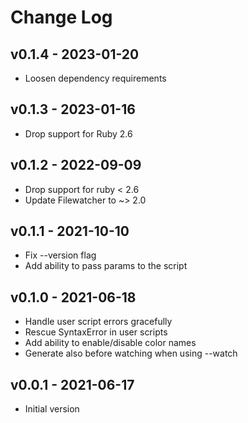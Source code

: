 Change Log
========================================

v0.1.4 - 2023-01-20
----------------------------------------

- Loosen dependency requirements


v0.1.3 - 2023-01-16
----------------------------------------

- Drop support for Ruby 2.6


v0.1.2 - 2022-09-09
----------------------------------------

- Drop support for ruby < 2.6
- Update Filewatcher to ~> 2.0


v0.1.1 - 2021-10-10
----------------------------------------

- Fix --version flag
- Add ability to pass params to the script


v0.1.0 - 2021-06-18
----------------------------------------

- Handle user script errors gracefully
- Rescue SyntaxError in user scripts
- Add ability to enable/disable color names
- Generate also before watching when using --watch


v0.0.1 - 2021-06-17
----------------------------------------

- Initial version


